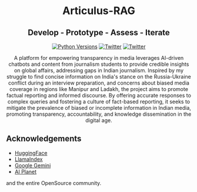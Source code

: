 <div align="center">
<h1 align="center">Articulus-RAG</h1>
<h2 align="center">Develop - Prototype - Assess - Iterate</h2>

<a href="https://img.shields.io/badge/Python-3.8%20%7C%203.9%20%7C%203.10-3776AB.svg?style=flat&logo=python&logoColor=white"><img src="https://img.shields.io/badge/Python-3.11-3776AB.svg?style=flat&logo=python&logoColor=white" alt="Python Versions"></a>
<a href="https://twitter.com/ChakrabortyAry1"><img src="https://img.shields.io/twitter/follow/Arya" alt="Twitter" /></a>
<a href="https://twitter.com/sbk_2k1"><img src="https://img.shields.io/twitter/follow/Saptarshi" alt="Twitter" /></a>

<p>A platform for empowering transparency in media leverages AI-driven chatbots and content from journalism students to provide credible insights on global affairs, addressing gaps in Indian journalism. Inspired by my struggle to find concise information on India's stance on the Russia-Ukraine conflict during an interview preparation, and concerns about biased media coverage in regions like Manipur and Ladakh, the project aims to promote factual reporting and informed discourse. By offering accurate responses to complex queries and fostering a culture of fact-based reporting, it seeks to mitigate the prevalence of biased or incomplete information in Indian media, promoting transparency, accountability, and knowledge dissemination in the digital age.</p>

</div>

## Acknowledgements

* [HuggingFace](https://github.com/huggingface)
* [LlamaIndex](https://github.com/jerryjliu/llama_index)
* [Google Gemini](https://ai.google.dev/)
* [AI Planet](https://aiplanet.com/)

and the entire OpenSource community.